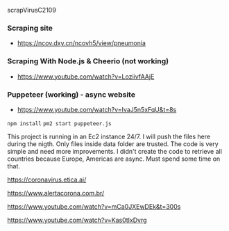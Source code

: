 scrapVirusC2109

### Scraping site
- https://ncov.dxy.cn/ncovh5/view/pneumonia

### Scraping With Node.js & Cheerio (not working)
- https://www.youtube.com/watch?v=LoziivfAAjE

### Puppeteer (working) - async website
- https://www.youtube.com/watch?v=IvaJ5n5xFqU&t=8s


`npm install`
`pm2 start puppeteer.js`

This project is running in an Ec2 instance 24/7.
I will push the files here during the nigth.
Only files inside data folder are trusted.
The code is very simple and need more improvements.
I didn't create the code to retrieve all countries because Europe, Americas are async.
Must spend some time on that.

https://coronavirus.etica.ai/

https://www.alertacorona.com.br/

https://www.youtube.com/watch?v=mCa0JXEwDEk&t=300s

https://www.youtube.com/watch?v=Kas0tIxDvrg
